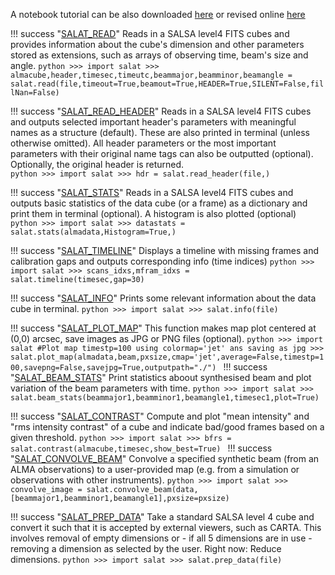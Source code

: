 A notebook tutorial can be also downloaded [here](https://github.com/SolarAlma/SALAT/blob/main/Python/SALAT_python_tutorial.ipynb) or revised online [here](https://github.com/SolarAlma/SALAT/blob/main/Python/Tutorial/SALAT_python_tutorial.md) 


!!! success "[SALAT_READ](python/salat_read.md)"
	Reads in a SALSA level4 FITS cubes and provides information about the cube's dimension and other parameters stored as extensions, such as arrays of observing time, beam's size and angle.
	```python
	>>> import salat
	>>> almacube,header,timesec,timeutc,beammajor,beamminor,beamangle = salat.read(file,timeout=True,beamout=True,HEADER=True,SILENT=False,fillNan=False)
	```

!!! success "[SALAT_READ_HEADER](python/salat_read_header.md)"
	Reads in a SALSA level4 FITS cubes and outputs selected important header's parameters with meaningful names as a structure (default). These are also printed in terminal (unless otherwise omitted). All header parameters or the most important parameters with their original name tags can also be outputted (optional). Optionally, the original header is returned. 	
	```python
	>>> import salat
	>>> hdr = salat.read_header(file,)
	```

!!! success "[SALAT_STATS](python/salat_stats.md)"
	Reads in a SALSA level4 FITS cubes and outputs basic statistics of the data cube (or a frame) as a dictionary and print them in terminal (optional). A histogram is also plotted (optional)
	```python
	>>> import salat
	>>> datastats = salat.stats(almadata,Histogram=True,)
	```

!!! success "[SALAT_TIMELINE](python/salat_timeline.md)"
	Displays a timeline with missing frames and calibration gaps and outputs corresponding info (time indices)
	```python
	>>> import salat
	>>> scans_idxs,mfram_idxs = salat.timeline(timesec,gap=30)
	```

!!! success "[SALAT_INFO](python/salat_info.md)"
	Prints some relevant information about the data cube in terminal.
	```python
	>>> import salat
	>>> salat.info(file)
	```

!!! success "[SALAT_PLOT_MAP](python/salat_plot_map.md)"
	This function makes map plot centered at (0,0) arcsec, save images as JPG or PNG files (optional).
	```python
	>>> import salat
	#Plot map timestp=100 using colormap='jet' ans saving as jpg
	>>> salat.plot_map(almadata,beam,pxsize,cmap='jet',average=False,timestp=100,savepng=False,savejpg=True,outputpath="./")
	```
!!! success "[SALAT_BEAM_STATS](python/salat_beam_stats.md)"
	Print statistics aboout synthesised beam and plot variation of the beam parameters with time.
	```python
	>>> import salat
	>>> salat.beam_stats(beammajor1,beamminor1,beamangle1,timesec1,plot=True)
	```

!!! success "[SALAT_CONTRAST](python/salat_contrast.md)"
	Compute and plot "mean intensity" and "rms intensity contrast" of a cube and indicate bad/good frames based on a given threshold. 
	```python
	>>> import salat
	>>> bfrs = salat.contrast(almacube,timesec,show_best=True)
	```
!!! success "[SALAT_CONVOLVE_BEAM](python/salat_convolve_beam.md)"
	Convolve a specified synthetic beam (from an ALMA observations) to a user-provided map (e.g. from a simulation or observations with other instruments). 
	```python
	>>> import salat
	>>> convolve_image = salat.convolve_beam(data,[beammajor1,beamminor1,beamangle1],pxsize=pxsize)
	```

!!! success "[SALAT_PREP_DATA](python/salat_prep_data.md)"
	Take a standard SALSA level 4 cube and convert it such that it is accepted by external viewers, such as CARTA. This involves removal of empty dimensions or - if all 5 dimensions are in use - removing a dimension as selected by the user. Right now: Reduce dimensions.
	```python
	>>> import salat
	>>> salat.prep_data(file)
	```